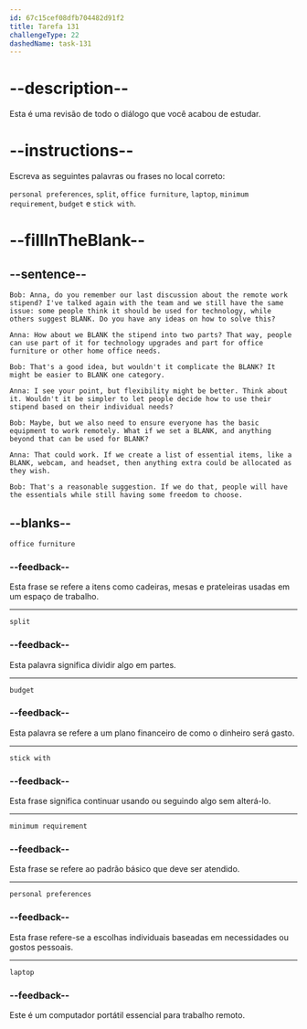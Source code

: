 ```yaml
---
id: 67c15cef08dfb704482d91f2
title: Tarefa 131
challengeType: 22
dashedName: task-131
---
```


<!-- REVIEW -->

# --description--

Esta é uma revisão de todo o diálogo que você acabou de estudar.

# --instructions--

Escreva as seguintes palavras ou frases no local correto:

`personal preferences`, `split`, `office furniture`, `laptop`, `minimum requirement`, `budget` e `stick with`.

# --fillInTheBlank--

## --sentence--

`Bob: Anna, do you remember our last discussion about the remote work stipend? I've talked again with the team and we still have the same issue: some people think it should be used for technology, while others suggest BLANK. Do you have any ideas on how to solve this?`

`Anna: How about we BLANK the stipend into two parts? That way, people can use part of it for technology upgrades and part for office furniture or other home office needs.`

`Bob: That's a good idea, but wouldn't it complicate the BLANK? It might be easier to BLANK one category.`

`Anna: I see your point, but flexibility might be better. Think about it. Wouldn't it be simpler to let people decide how to use their stipend based on their individual needs?`

`Bob: Maybe, but we also need to ensure everyone has the basic equipment to work remotely. What if we set a BLANK, and anything beyond that can be used for BLANK?`

`Anna: That could work. If we create a list of essential items, like a BLANK, webcam, and headset, then anything extra could be allocated as they wish.`

`Bob: That's a reasonable suggestion. If we do that, people will have the essentials while still having some freedom to choose.`

## --blanks--

`office furniture`

### --feedback--

Esta frase se refere a itens como cadeiras, mesas e prateleiras usadas em um espaço de trabalho.

---

`split`

### --feedback--

Esta palavra significa dividir algo em partes.

---

`budget`

### --feedback--

Esta palavra se refere a um plano financeiro de como o dinheiro será gasto.

---

`stick with`

### --feedback--

Esta frase significa continuar usando ou seguindo algo sem alterá-lo.

---

`minimum requirement`

### --feedback--

Esta frase se refere ao padrão básico que deve ser atendido.

---

`personal preferences`

### --feedback--

Esta frase refere-se a escolhas individuais baseadas em necessidades ou gostos pessoais.

---

`laptop`

### --feedback--

Este é um computador portátil essencial para trabalho remoto.
